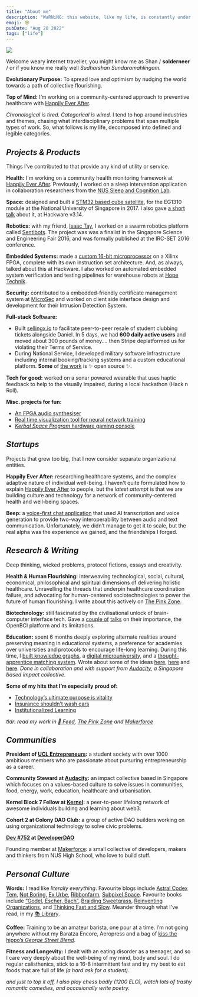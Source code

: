 ```yaml
---
title: "About me"
description: "WaRNiNG: this website, like my life, is constantly under construction."
emoji: 😎
pubDate: "Aug 28 2022"
tags: ["life"]
---
```


<img src="/pfp-min.png" class="w-36 h-36" />

Welcome weary internet traveller, you might know me as Shan / **solderneer** / or if you know me really well _Sudharshan Sundaramahlingam._

**Evolutionary Purpose:** To spread love and optimism by nudging the world towards a path of collective flourishing.

**Top of Mind:** I’m working on a community-centered approach to preventive healthcare with [Happily Ever After](https://hea.care/).

_Chronological is tired. Categorical is wired._ I tend to hop around industries and themes, chasing what interdisciplinary problems that span multiple types of work. So, what follows is my life, decomposed into defined and legible categories.

## _Projects & Products_

<Callout emoji="💜" color="bg-violet-50">Things I’ve contributed to that provide any kind of utility or service.</Callout>

**Health:** I'm working on a community health monitoring framework at [Happily Ever After](https://hea.care). Previously, I worked on a sleep intervention application in collaboration researchers from the [NUS Sleep and Cognition Lab](https://sleepcognition-lab.org/).

**Space:** designed and built a [STM32 based cube satellite](https://github.com/solderneer/ARMsat), for the EG1310 module at the National University of Singapore in 2017. I also gave [a short talk](https://engineers.sg/video/tm32-based-nanosatellite-project-hackware-v3-14159--1773) about it, at Hackware v3.14.

**Robotics:** with my friend, [Isaac Tay](https://github.com/IsaacTay), I worked on a swarm robotics platform called [Sentibots](https://github.com/solderneer/Sentibots). The project was was a finalist in the Singapore Science and Engineering Fair 2016, and was formally published at the IRC-SET 2016 conference.

**Embedded Systems:** made a [custom 16-bit microprocessor](https://github.com/solderneer/artemis) on a Xilinx FPGA, complete with its own instruction set architecture. And, as always, talked about this at Hackware. I also worked on automated embedded system verification and testing pipelines for warehouse robots at [Hope Technik](https://www.hopetechnik.com/).

**Security:** contributed to a embedded-friendly certificate management system at [MicroSec](https://www.usec.io/) and worked on client side interface design and development for their Intrusion Detection System.

**Full-stack Software:**

- Built [sellingx.io](http://sellingx.io) to facilitate peer-to-peer resale of student clubbing tickets alongside Daniel. In 5 days, we had **600 daily active users** and moved about 300 pounds of money…. then Stripe deplatformed us for violating their Terms of Service.
- During National Service, I developed military software infrastructure including internal booking/tracking systems and a custom educational platform. **Some** of [the work](https://github.com/digital-okra) is ✨ open source ✨.

**Tech for good:** worked on a sonar powered wearable that uses haptic feedback to help to the visually impaired, during a local hackathon (Hack n Roll).

**Misc. projects for fun:**

- [An FPGA audio synthesiser](https://github.com/solderneer/Synthesia)
- [Real time visualization tool for neural network training](https://github.com/makerforceio/nviz)
- [_Kerbal Space Program_ hardware gaming console](https://makerforce.io/the-ksp-command-station-2/)

## _Startups_

<Callout emoji="🚀" color="bg-violet-50">Projects that grew too big, that I now consider separate organizational entities.</Callout>

**Happily Ever After:** researching healthcare systems, and the complex adaptive nature of individual well-being. I haven't quite formulated how to explain [Happily Ever After](https://hea.care/) to people, but the _latest attempt_ is that we are building culture and technology for a network of community-centered health and well-being spaces.

**Beep:** a [voice-first chat application](https://beepvoice.app/) that used AI transcription and voice generation to provide two-way interoperability between audio and text communication. Unfortunately, we didn’t manage to get it to scale, but the real alpha was the experience we gained, and the friendships I forged.

## _Research & Writing_

<Callout emoji="🧠" color="bg-violet-50">Deep thinking, wicked problems, protocol fictions, essays and creativity.</Callout>

**Health & Human Flourishing:** interweaving technological, social, cultural, economical, philosophical and spiritual dimensions of delivering holistic healthcare. Unravelling the threads that underpin healthcare coordination failure, and advocating for human-centered sociotechnologies to power the future of human flourishing. I write about this actively on [The Pink Zone](https://heacare.substack.com).

**Biotechnology:** still fascinated by the civilisational unlock of brain-computer interface tech. Gave a [couple of](https://engineers.sg/video/openbci-an-introduction-to-brain-computer-interfaces-hackware-v5-5-x-stackx--3629) [talks](https://engineers.sg/video/love-at-first-byte-a-romantic-journey-into-the-future-of-us-geekcampsg-2019--3718) on their importance, the OpenBCI platform and its limitations.

**Education:** spent 6 months deeply exploring alternate realities around preserving meaning in educational systems, a preference for academies over universities and protocols to encourage life-long learning. During this time, I [built knowledge graphs](https://github.com/axiomacademy/content-loader), a [digital microuniversity](https://github.com/axiomacademy/solo), and a [thought-apprentice matching system](https://github.com/axiomacademy/v0.1-student-app). Wrote about some of the ideas [here](https://makerforce.io/learning-used-to-be-fun/), [here](https://makerforce.io/institutionalised-learning/) and [here](https://makerforce.io/do-you-need-to-be-taught-to-teach/). _Done in collaboration and with support from [Audacity](https://audacity.world), a Singapore based impact collective._

**Some of my hits that I’m especially proud of:**

- [Technology’s ultimate purpose is vitality](https://heacare.substack.com/p/technologys-ultimate-purpose-is-vitality)
- [Insurance shouldn’t wash cars](https://heacare.substack.com/p/insurance-shouldnt-wash-cars)
- [Institutionalized Learning](https://makerforce.io/institutionalised-learning/)

_tldr: read my work in [📝 Feed](https://solderneer.me/blog/), [The Pink Zone](https://heacare.substack.com/) and [Makerforce](https://makerforce.io/)_

## _Communities_

**President of [UCL Entrepreneurs](https://ucle.co):** a student society with over 1000 ambitious members who are passionate about pursuring entrepreneurship as a career.

**Community Steward at [Audacity](https://audacity.world):** an impact collective based in Singapore which focuses on a values-based culture to solve issues in communities, food, energy, work, education, healthcare and urbanisation.

**Kernel Block 7 Fellow at [Kernel](https://kernel.community/):** a peer-to-peer lifelong network of awesome individuals building and learning about web3.

**Cohort 2 at Colony DAO Club:** a group of active DAO builders working on using organizational technology to solve civic problems.

**[Dev #752](https://rainbow.me/solderneer.eth?nft=ethereum_0x25ed58c027921e14d86380ea2646e3a1b5c55a8b_752) at [DeveloperDAO](https://www.developerdao.com/)**

Founding member at [Makerforce](https://makerforce.io): a small collective of developers, makers and thinkers from NUS High School, who love to build stuff.

## _Personal Culture_

**Words:** I read like _literally everything_. Favourite blogs include [Astral Codex Tem](https://astralcodexten.substack.com/), [Not Boring](https://www.notboring.co/), [Ex Urbe](https://www.exurbe.com/about/), [Ribbonfarm](https://www.ribbonfarm.com/), [Subpixel Space](https://subpixel.space/). Favourite books include [“Godel, Escher, Bach”](https://www.amazon.co.uk/Godel-Escher-Bach-Eternal-Golden/dp/0465026567), [Braiding Sweetgrass](https://www.goodreads.com/book/show/17465709-braiding-sweetgrass), [Reinventing Organizations](https://reinventingorganizationswiki.com/en/), and [Thinking Fast and Slow](https://www.amazon.co.uk/Thinking-Fast-Slow-Daniel-Kahneman/dp/0141033576). Meander through what I've read, in my [📚 Library](https://solderneer.notion.site/7f580c6801a1407a849d2dd01752c815?v=fb709826213142b7b9bd8f2e7d91b02c).

**Coffee:** Training to be an amateur barista, one pour at a time. I’m not going anywhere without my Baratza Encore, Aeropress and a bag of [kiss the hippo’s _George Street Blend_](https://kissthehippo.com/collections/coffee).

**Fitness and Longevity:** I dealt with an eating disorder as a teenager, and so I care very deeply about the well-being of my mind, body and soul. I do regular calisthenics, stick to a 16-8 intermittent fast and try my best to eat foods that are full of life _(a hard ask for a student)._

_and just to top it off, I also play chess badly (1200 ELO), watch lots of trashy romantic comedies, and occasionally write poetry._

